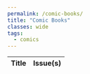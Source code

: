 ```yaml
---
permalink: /comic-books/
title: "Comic Books"
classes: wide
tags:
  - comics
---
```


<table>
    <thead>
        <tr>
            <th>Title</th>
            <th>Issue(s)</th>
        </tr>
    </thead>
    <tbody>
    </tbody>
</table>